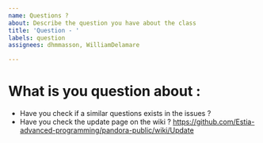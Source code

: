 ```yaml
---
name: Questions ?
about: Describe the question you have about the class
title: 'Question - '
labels: question
assignees: dhmmasson, WilliamDelamare

---
```


# What is you question about : 

- Have you check if a similar questions exists in the issues   ? 
- Have you check the update page on the wiki    ?  https://github.com/Estia-advanced-programming/pandora-public/wiki/Update
